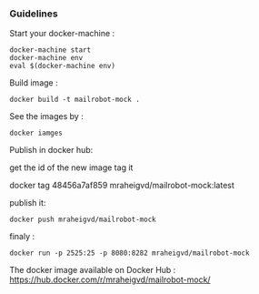 ### Guidelines


Start your docker-machine :

```
docker-machine start
docker-machine env
eval $(docker-machine env)
```

Build image :

```
docker build -t mailrobot-mock .
```

See the images by :

```
docker iamges
```

Publish in docker hub:

get the id of the new image tag it

docker tag 48456a7af859 mraheigvd/mailrobot-mock:latest

publish it:

```docker push mraheigvd/mailrobot-mock```


finaly :

```docker run -p 2525:25 -p 8080:8282 mraheigvd/mailrobot-mock```


The docker image available on Docker Hub : https://hub.docker.com/r/mraheigvd/mailrobot-mock/
